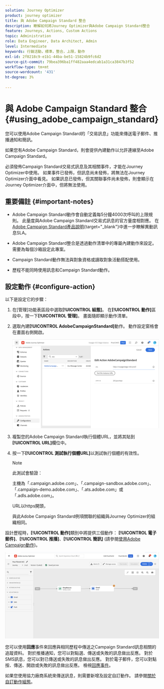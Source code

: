 ```yaml
---
solution: Journey Optimizer
product: journey optimizer
title: 與 Adobe Campaign Standard 整合
description: 瞭解如何將Journey Optimizer與Adobe Campaign Standard整合
feature: Journeys, Actions, Custom Actions
topic: Administration
role: Data Engineer, Data Architect, Admin
level: Intermediate
keywords: 行銷活動，標準，整合，上限，動作
exl-id: 2f0218c9-e1b1-44ba-be51-15824b9fc6d2
source-git-commit: 79bea396ba1ff482aaa4edcab1a31ca3847b3f52
workflow-type: tm+mt
source-wordcount: '431'
ht-degree: 3%

---
```


# 與 Adobe Campaign Standard 整合 {#using_adobe_campaign_standard}

您可以使用Adobe Campaign Standard的「交易訊息」功能來傳送電子郵件、推播通知和簡訊。

如果您有Adobe Campaign Standard，則會提供內建動作以允許連線至Adobe Campaign Standard。

必須發佈Campaign Standard交易式訊息及其相關事件，才能在Journey Optimizer中使用。 如果事件已發佈，但訊息尚未發佈，將無法在Journey Optimizer介面中看見。 如果訊息已發佈，但其關聯事件尚未發佈，則會顯示在Journey Optimizer介面中，但將無法使用。

## 重要備註 {#important-notes}

* Adobe Campaign Standard動作會自動定義每5分鐘4000次呼叫的上限規則。 此量度與Adobe Campaign Standard交易式訊息的官方量度相對應。 在[Adobe Campaign Standard產品說明](https://helpx.adobe.com/tw/legal/product-descriptions/campaign-standard.html){target="_blank"}中進一步瞭解異動訊息SLA。

* Adobe Campaign Standard整合是透過動作清單中的專屬內建動作來設定。 需要為每個沙箱設定此專案。

* Campaign Standard動作無法與對象資格或讀取對象活動搭配使用。

* 歷程不能同時使用訊息和Campaign Standard動作。

## 設定動作 {#configure-action}

以下是設定它的步驟：

1. 在[管理]功能表區段中選取&#x200B;**[!UICONTROL 組態]**。 在&#x200B;**[!UICONTROL 動作]**&#x200B;區段中，按一下&#x200B;**[!UICONTROL 管理]**。 畫面隨即顯示動作清單。

1. 選取內建&#x200B;**[!UICONTROL AdobeCampaignStandard]**&#x200B;動作。 動作設定窗格會在畫面右側開啟。

   ![](assets/actioncampaign.png)

1. 複製您的Adobe Campaign Standard執行個體URL，並將其貼到&#x200B;**[!UICONTROL URL]**&#x200B;欄位中。

1. 按一下&#x200B;**[!UICONTROL 測試執行個體URL]**&#x200B;以測試執行個體的有效性。

   >[!NOTE]
   >
   >此測試會驗證：
   >
   >主機為「.campaign.adobe.com」、「.campaign-sandbox.adobe.com」、「.campaign-demo.adobe.com」、「.ats.adobe.com」或「.adls.adobe.com」。
   >
   >URL以https開頭，
   >
   >與此Adobe Campaign Standard例項關聯的組織與Journey Optimizer的組織相同。

設計歷程時，**[!UICONTROL 動作]**&#x200B;類別中將提供三個動作： **[!UICONTROL 電子郵件]**、**[!UICONTROL 推播]**、**[!UICONTROL 簡訊]** (請參閱[使用Adobe Campaign動作](../building-journeys/using-adobe-campaign-standard.md))。

![](assets/journey58.png)

您可以使用&#x200B;**回應**&#x200B;事件來回應與相同歷程中傳送之Campaign Standard訊息相關的追蹤資料。 對於推播通知，您可以對點選、傳送或失敗的訊息做出反應。 對於SMS訊息，您可以對已傳送或失敗的訊息做出反應。 對於電子郵件，您可以對點按、傳送、開啟或失敗的訊息做出反應。 檢視[回應事件](../building-journeys/reaction-events.md)。

如果您使用協力廠商系統來傳送訊息，則需要新增及設定自訂動作。 請參閱[關於自訂動作組態](../action/about-custom-action-configuration.md)。